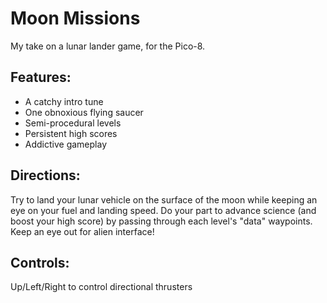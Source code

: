Moon Missions
==============
My take on a lunar lander game, for the Pico-8.

Features:
---------
  - A catchy intro tune
  - One obnoxious flying saucer
  - Semi-procedural levels
  - Persistent high scores
  - Addictive gameplay

Directions:
-----------
Try to land your lunar vehicle on the surface of the moon while keeping an eye on your fuel
and landing speed. Do your part to advance science (and boost your high score) by passing 
through each level's "data" waypoints. Keep an eye out for alien interface!

Controls:
---------
Up/Left/Right to control directional thrusters
